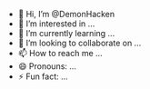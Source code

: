 - 👋 Hi, I’m @DemonHacken
- 👀 I’m interested in ...
- 🌱 I’m currently learning ...
- 💞️ I’m looking to collaborate on ...
- 📫 How to reach me ...
- 😄 Pronouns: ...
- ⚡ Fun fact: ...

<!---
DemonHacken/DemonHacken is a ✨ special ✨ repository because its `README.md` (this file) appears on your GitHub profile.
You can click the Preview link to take a look at your changes.
--->
